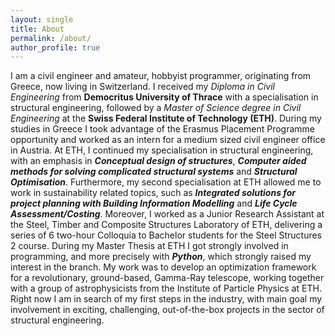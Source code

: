 ```yaml
---
layout: single
title: About
permalink: /about/
author_profile: true
---
```


I am a civil engineer and amateur, hobbyist programmer, originating from Greece, now living in Switzerland. I received my *Diploma in Civil Engineering* from **Democritus University of Thrace** with a specialisation in structural engineering, followed by a *Master of Science degree in Civil Engineering* at the **Swiss Federal Institute of Technology (ETH)**. During my studies in Greece I took advantage of the Erasmus Placement Programme opportunity and worked as an intern for a medium sized civil engineer office in Austria. At ETH, I continued my specialisation in structural engineering, with an emphasis in ***Conceptual design of structures***, ***Computer aided methods for solving complicated structural systems*** and ***Structural Optimisation***. Furthermore, my second specialisation at ETH allowed me to work in sustainability related topics, such as ***Integrated solutions for project planning with Building Information Modelling*** and ***Life Cycle Assessment/Costing***. Moreover, I worked as a Junior Research Assistant at the Steel, Timber and Composite Structures Laboratory of ETH, delivering a series of 6 two-hour Colloquia to Bachelor students for the Steel Structures 2 course. During my Master Thesis at ETH I got strongly involved in programming, and more precisely with ***Python***, which strongly raised my interest in the branch. My work was to develop an optimization framework for a revolutionary, ground-based, Gamma-Ray telescope, working together with a group of astrophysicists from the Institute of Particle Physics at ETH. Right now I am in search of my first steps in the industry, with main goal my involvement in exciting, challenging, out-of-the-box projects in the sector of structural engineering.
